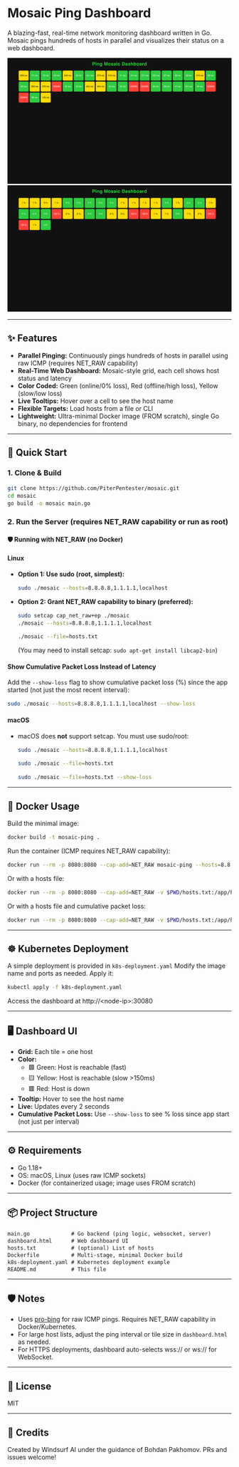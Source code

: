 # Mosaic Ping Dashboard

A blazing-fast, real-time network monitoring dashboard written in Go. Mosaic pings hundreds of hosts in parallel and visualizes their status on a web dashboard.

![Mosaic Dashboard Screenshot](demo.png)
![Mosaic Dashboard Screenshot Loss](demo_loss.png)

---

## ✨ Features
- **Parallel Pinging:** Continuously pings hundreds of hosts in parallel using raw ICMP (requires NET_RAW capability)
- **Real-Time Web Dashboard:** Mosaic-style grid, each cell shows host status and latency
- **Color Coded:** Green (online/0% loss), Red (offline/high loss), Yellow (slow/low loss)
- **Live Tooltips:** Hover over a cell to see the host name
- **Flexible Targets:** Load hosts from a file or CLI
- **Lightweight:** Ultra-minimal Docker image (FROM scratch), single Go binary, no dependencies for frontend

---

## 🚀 Quick Start

### 1. Clone & Build
```bash
git clone https://github.com/PiterPentester/mosaic.git
cd mosaic
go build -o mosaic main.go
```

### 2. Run the Server (requires NET_RAW capability or run as root)
#### 🛡️ Running with NET_RAW (no Docker)

#### Linux
- **Option 1: Use sudo (root, simplest):**
  ```bash
  sudo ./mosaic --hosts=8.8.8.8,1.1.1.1,localhost
  ```
- **Option 2: Grant NET_RAW capability to binary (preferred):**
  ```bash
  sudo setcap cap_net_raw+ep ./mosaic
  ./mosaic --hosts=8.8.8.8,1.1.1.1,localhost
  ```
  ```bash
  ./mosaic --file=hosts.txt
  ```
  (You may need to install setcap: `sudo apt-get install libcap2-bin`)

#### Show Cumulative Packet Loss Instead of Latency
Add the `--show-loss` flag to show cumulative packet loss (%) since the app started (not just the most recent interval):
```bash
sudo ./mosaic --hosts=8.8.8.8,1.1.1.1,localhost --show-loss
```

#### macOS
- macOS does **not** support setcap. You must use sudo/root:
  ```bash
  sudo ./mosaic --hosts=8.8.8.8,1.1.1.1,localhost
  ```
  ```bash
  sudo ./mosaic --file=hosts.txt
  ```
  ```bash
  sudo ./mosaic --file=hosts.txt --show-loss
  ```

---

## 🐳 Docker Usage

Build the minimal image:
```bash
docker build -t mosaic-ping .
```

Run the container (ICMP requires NET_RAW capability):
```bash
docker run --rm -p 8080:8080 --cap-add=NET_RAW mosaic-ping --hosts=8.8.8.8,1.1.1.1,localhost
```

Or with a hosts file:
```bash
docker run --rm -p 8080:8080 --cap-add=NET_RAW -v $PWD/hosts.txt:/app/hosts.txt mosaic-ping --file=hosts.txt
```

Or with a hosts file and cumulative packet loss:
```bash
docker run --rm -p 8080:8080 --cap-add=NET_RAW -v $PWD/hosts.txt:/app/hosts.txt mosaic-ping --file=hosts.txt --show-loss
```

---

## ☸️ Kubernetes Deployment

A simple deployment is provided in `k8s-deployment.yaml`
Modify the image name and ports as needed.
Apply it:
```bash
kubectl apply -f k8s-deployment.yaml
```
Access the dashboard at http://\<node-ip\>:30080

---

## 🖥️ Dashboard UI
- **Grid:** Each tile = one host
- **Color:**
  - 🟩 Green: Host is reachable (fast)
  - 🟨 Yellow: Host is reachable (slow >150ms)
  - 🟥 Red: Host is down
- **Tooltip:** Hover to see the host name
- **Live:** Updates every 2 seconds
- **Cumulative Packet Loss:** Use `--show-loss` to see % loss since app start (not just per interval)

---

## ⚙️ Requirements
- Go 1.18+
- OS: macOS, Linux (uses raw ICMP sockets)
- Docker (for containerized usage; image uses FROM scratch)

---

## 📦 Project Structure
```
main.go             # Go backend (ping logic, websocket, server)
dashboard.html      # Web dashboard UI
hosts.txt           # (optional) List of hosts
Dockerfile          # Multi-stage, minimal Docker build
k8s-deployment.yaml # Kubernetes deployment example
README.md           # This file
```

---

## 🛡️ Notes
- Uses [pro-bing](https://github.com/prometheus-community/pro-bing) for raw ICMP pings. Requires NET_RAW capability in Docker/Kubernetes.
- For large host lists, adjust the ping interval or tile size in `dashboard.html` as needed.
- For HTTPS deployments, dashboard auto-selects wss:// or ws:// for WebSocket.

---

## 📄 License
MIT

---

## 🙌 Credits
Created by Windsurf AI under the guidance of Bohdan Pakhomov. PRs and issues welcome!
